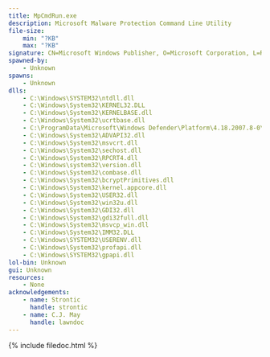```yaml
---
title: MpCmdRun.exe
description: Microsoft Malware Protection Command Line Utility
file-size:
    min: "?KB"
    max: "?KB"
signature: CN=Microsoft Windows Publisher, O=Microsoft Corporation, L=Redmond, S=Washington, C=US
spawned-by:
    - Unknown
spawns:
    - Unknown
dlls:
    - C:\Windows\SYSTEM32\ntdll.dll
    - C:\Windows\System32\KERNEL32.DLL
    - C:\Windows\System32\KERNELBASE.dll
    - C:\Windows\System32\ucrtbase.dll
    - C:\ProgramData\Microsoft\Windows Defender\Platform\4.18.2007.8-0\mpclient.dll
    - C:\Windows\System32\ADVAPI32.dll
    - C:\Windows\System32\msvcrt.dll
    - C:\Windows\System32\sechost.dll
    - C:\Windows\System32\RPCRT4.dll
    - C:\Windows\system32\version.dll
    - C:\Windows\System32\combase.dll
    - C:\Windows\System32\bcryptPrimitives.dll
    - C:\Windows\System32\kernel.appcore.dll
    - C:\Windows\System32\USER32.dll
    - C:\Windows\System32\win32u.dll
    - C:\Windows\System32\GDI32.dll
    - C:\Windows\System32\gdi32full.dll
    - C:\Windows\System32\msvcp_win.dll
    - C:\Windows\System32\IMM32.DLL
    - C:\Windows\SYSTEM32\USERENV.dll
    - C:\Windows\System32\profapi.dll
    - C:\Windows\SYSTEM32\gpapi.dll
lol-bin: Unknown
gui: Unknown
resources:
    - None
acknowledgements:
    - name: Strontic
      handle: strontic
    - name: C.J. May
      handle: lawndoc
---
```


{% include filedoc.html %}
